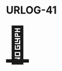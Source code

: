 # URLOG-41

<a href="URL_HER" style="font-size: 10vw; text-align:center;" target="_blank"><div>🚪</div></a>